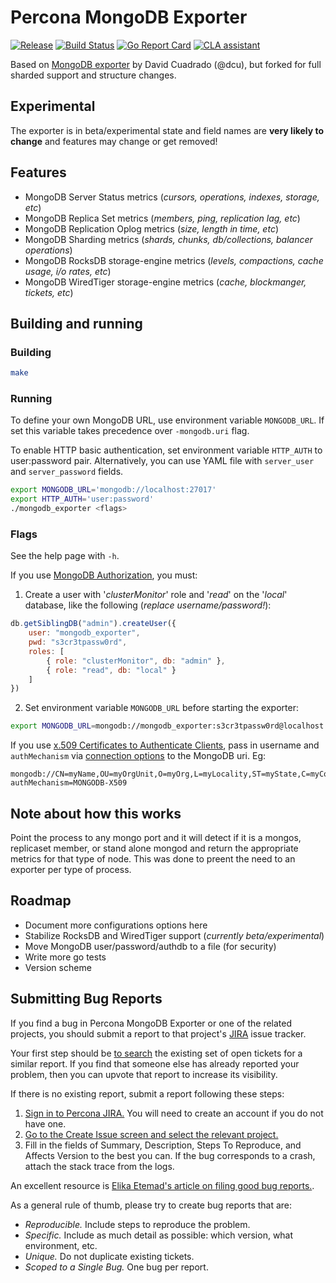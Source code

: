 # Percona MongoDB Exporter

[![Release](https://github-release-version.herokuapp.com/github/percona/mongodb_exporter/release.svg?style=flat)](https://github.com/percona/mongodb_exporter/releases/latest)
[![Build Status](https://travis-ci.org/percona/mongodb_exporter.svg?branch=master)](https://travis-ci.org/percona/mongodb_exporter)
[![Go Report Card](https://goreportcard.com/badge/github.com/percona/mongodb_exporter)](https://goreportcard.com/report/github.com/percona/mongodb_exporter)
[![CLA assistant](https://cla-assistant.io/readme/badge/percona/mongodb_exporter)](https://cla-assistant.io/percona/mongodb_exporter)

Based on [MongoDB exporter](https://github.com/dcu/mongodb_exporter) by David Cuadrado (@dcu), but forked for full sharded support and structure changes.


## Experimental

The exporter is in beta/experimental state and field names are **very likely to change** and features may change or get removed!

## Features

- MongoDB Server Status metrics (*cursors, operations, indexes, storage, etc*)
- MongoDB Replica Set metrics (*members, ping, replication lag, etc*)
- MongoDB Replication Oplog metrics (*size, length in time, etc*)
- MongoDB Sharding metrics (*shards, chunks, db/collections, balancer operations*)
- MongoDB RocksDB storage-engine metrics (*levels, compactions, cache usage, i/o rates, etc*)
- MongoDB WiredTiger storage-engine metrics (*cache, blockmanger, tickets, etc*)


## Building and running

### Building

```bash
make
```


### Running

To define your own MongoDB URL, use environment variable `MONGODB_URL`. If set this variable takes precedence over `-mongodb.uri` flag.

To enable HTTP basic authentication, set environment variable `HTTP_AUTH` to user:password pair. Alternatively, you can
use YAML file with `server_user` and `server_password` fields.

```bash
export MONGODB_URL='mongodb://localhost:27017'
export HTTP_AUTH='user:password'
./mongodb_exporter <flags>
```

### Flags

See the help page with `-h`.

If you use [MongoDB Authorization](https://docs.mongodb.org/manual/core/authorization/), you must:

1. Create a user with '*clusterMonitor*' role and '*read*' on the '*local*' database, like the following (*replace username/password!*):

```js
db.getSiblingDB("admin").createUser({
    user: "mongodb_exporter",
    pwd: "s3cr3tpassw0rd",
    roles: [
        { role: "clusterMonitor", db: "admin" },
        { role: "read", db: "local" }
    ]
})
```

2. Set environment variable `MONGODB_URL` before starting the exporter:

```bash
export MONGODB_URL=mongodb://mongodb_exporter:s3cr3tpassw0rd@localhost:27017
```

If you use [x.509 Certificates to Authenticate Clients](https://docs.mongodb.com/manual/tutorial/configure-x509-client-authentication/), pass in username and `authMechanism` via [connection options](https://docs.mongodb.com/manual/reference/connection-string/#connections-connection-options) to the MongoDB uri. Eg:

```
mongodb://CN=myName,OU=myOrgUnit,O=myOrg,L=myLocality,ST=myState,C=myCountry@localhost:27017/?authMechanism=MONGODB-X509
```

## Note about how this works

Point the process to any mongo port and it will detect if it is a mongos, replicaset member, or stand alone mongod and return the appropriate metrics for that type of node. This was done to preent the need to an exporter per type of process.

## Roadmap

- Document more configurations options here
- Stabilize RocksDB and WiredTiger support (*currently beta/experimental*)
- Move MongoDB user/password/authdb to a file (for security)
- Write more go tests
- Version scheme


## Submitting Bug Reports

If you find a bug in Percona MongoDB Exporter or one of the related projects, you should submit a report to that project's [JIRA](https://jira.percona.com) issue tracker.

Your first step should be [to search](https://jira.percona.com/issues/?jql=project=PMM%20AND%20component=MongoDB_Exporter) the existing set of open tickets for a similar report. If you find that someone else has already reported your problem, then you can upvote that report to increase its visibility.

If there is no existing report, submit a report following these steps:

1. [Sign in to Percona JIRA.](https://jira.percona.com/login.jsp) You will need to create an account if you do not have one.
2. [Go to the Create Issue screen and select the relevant project.](https://jira.percona.com/secure/CreateIssueDetails!init.jspa?pid=11600&issuetype=1&priority=3&components=11603)
3. Fill in the fields of Summary, Description, Steps To Reproduce, and Affects Version to the best you can. If the bug corresponds to a crash, attach the stack trace from the logs.

An excellent resource is [Elika Etemad's article on filing good bug reports.](http://fantasai.inkedblade.net/style/talks/filing-good-bugs/).

As a general rule of thumb, please try to create bug reports that are:

- *Reproducible.* Include steps to reproduce the problem.
- *Specific.* Include as much detail as possible: which version, what environment, etc.
- *Unique.* Do not duplicate existing tickets.
- *Scoped to a Single Bug.* One bug per report.
